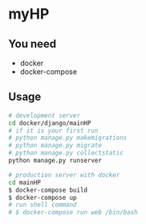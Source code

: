 # myHP
## You need
- docker
- docker-compose

## Usage
```bash
# development server
cd docker/django/mainHP
# if it is your first run
# python manage.py makemigrations
# python manage.py migrate
# python manage.py collectstatic
python manage.py runserver
```

```bash
# production server with docker
cd mainHP
$ docker-compose build
$ docker-compose up
# run shell command
# $ docker-compose run web /bin/bash
```

